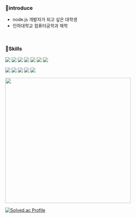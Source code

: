 ### 👋introduce
- node.js 개발자가 되고 싶은 대학생 <br>
- 인하대학교 컴퓨터공학과 재학
<br>

### 💪Skills
<p align="left">
<img src="https://img.shields.io/badge/Html5-E34F26?style=flat-square&logo=html5&logoColor=white" />
<img src="https://img.shields.io/badge/Css3-1572B6?style=flat-square&logo=css3&logoColor=white" />  
<img src="https://img.shields.io/badge/JavaScript-F7DF1E?style=flat-square&logo=javascript&logoColor=white"/>
<img src="https://img.shields.io/badge/TypeScript-3178C6?style=flat-square&logo=typescript&logoColor=white"/>
<img src="https://img.shields.io/badge/React-41BADB?style=flat-square&logo=react&logoColor=white" />
<img src="https://img.shields.io/badge/Node.js-339933?style=flat-square&logo=node.js&logoColor=white" />
<img src="https://img.shields.io/badge/Express-000000?style=flat-square&logo=express&logoColor=white" />
</p>

<p align="left">
<img src="https://img.shields.io/badge/MySQL-4479A1?style=flat-square&logo=mysql&logoColor=white" />
<img src="https://img.shields.io/badge/Redis-DC382D?style=flat-square&logo=redis&logoColor=white" />
<img src="https://img.shields.io/badge/Amazon AWS-232F3E?style=flat-square&logo=aws&logoColor=white" />
<img src="https://img.shields.io/badge/Amazon S3-569A31?style=flat-square&logo=s3&logoColor=white" />
<img src="https://img.shields.io/badge/Vultr-007BFC?style=flat-square&logo=vultr&logoColor=white" />
</p>


<img  width="400" src="https://github-readme-stats.vercel.app/api/top-langs/?username=gkqkehs7&layout=compact" />

[![Solved.ac Profile](http://mazassumnida.wtf/api/v2/generate_badge?boj=gkqkehs7)](https://solved.ac/gkqkehs7)
